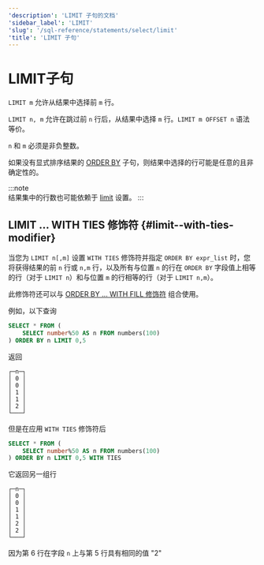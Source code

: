 ```yaml
---
'description': 'LIMIT 子句的文档'
'sidebar_label': 'LIMIT'
'slug': '/sql-reference/statements/select/limit'
'title': 'LIMIT 子句'
---
```



# LIMIT子句

`LIMIT m` 允许从结果中选择前 `m` 行。

`LIMIT n, m` 允许在跳过前 `n` 行后，从结果中选择 `m` 行。`LIMIT m OFFSET n` 语法等价。

`n` 和 `m` 必须是非负整数。

如果没有显式排序结果的 [ORDER BY](../../../sql-reference/statements/select/order-by.md) 子句，则结果中选择的行可能是任意的且非确定性的。

:::note    
结果集中的行数也可能依赖于 [limit](../../../operations/settings/settings.md#limit) 设置。
:::

## LIMIT ... WITH TIES 修饰符 {#limit--with-ties-modifier}

当您为 `LIMIT n[,m]` 设置 `WITH TIES` 修饰符并指定 `ORDER BY expr_list` 时，您将获得结果的前 `n` 行或 `n,m` 行，以及所有与位置 `n` 的行在 `ORDER BY` 字段值上相等的行（对于 `LIMIT n`）和与位置 `m` 的行相等的行（对于 `LIMIT n,m`）。

此修饰符还可以与 [ORDER BY ... WITH FILL 修饰符](/sql-reference/statements/select/order-by#order-by-expr-with-fill-modifier) 组合使用。

例如，以下查询

```sql
SELECT * FROM (
    SELECT number%50 AS n FROM numbers(100)
) ORDER BY n LIMIT 0,5
```

返回

```text
┌─n─┐
│ 0 │
│ 0 │
│ 1 │
│ 1 │
│ 2 │
└───┘
```

但是在应用 `WITH TIES` 修饰符后

```sql
SELECT * FROM (
    SELECT number%50 AS n FROM numbers(100)
) ORDER BY n LIMIT 0,5 WITH TIES
```

它返回另一组行

```text
┌─n─┐
│ 0 │
│ 0 │
│ 1 │
│ 1 │
│ 2 │
│ 2 │
└───┘
```

因为第 6 行在字段 `n` 上与第 5 行具有相同的值 "2"
